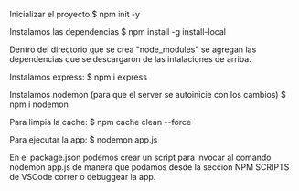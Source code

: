 Inicializar el proyecto
$ npm init -y

Instalamos las dependencias
$ npm install -g install-local

Dentro del directorio que se crea "node_modules" se agregan las dependencias que se descargaron de las intalaciones de arriba.

Instalamos express:
$ npm i express

Instalamos nodemon (para que el server se autoinicie con los cambios)
$ npm i nodemon

Para limpia la cache:
$ npm cache clean --force

Para ejecutar la app:
$ nodemon app.js

En el package.json podemos crear un script para invocar al comando nodemon app.js de manera que podamos desde la seccion NPM SCRIPTS de VSCode correr o debuggear la app.


